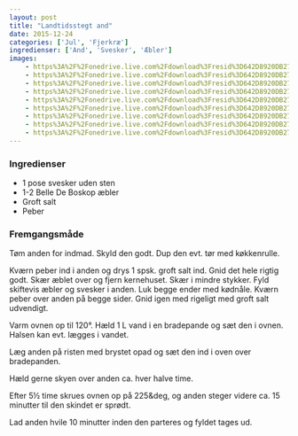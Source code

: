 ```yaml
---
layout: post
title: "Landtidsstegt and"
date: 2015-12-24
categories: ['Jul', 'Fjerkræ']
ingredienser: ['And', 'Svesker', 'Æbler']
images:
    - https%3A%2F%2Fonedrive.live.com%2Fdownload%3Fresid%3D642D8920DB2784EE!230689
    - https%3A%2F%2Fonedrive.live.com%2Fdownload%3Fresid%3D642D8920DB2784EE!230691
    - https%3A%2F%2Fonedrive.live.com%2Fdownload%3Fresid%3D642D8920DB2784EE!230692
    - https%3A%2F%2Fonedrive.live.com%2Fdownload%3Fresid%3D642D8920DB2784EE!230694
    - https%3A%2F%2Fonedrive.live.com%2Fdownload%3Fresid%3D642D8920DB2784EE!230699
    - https%3A%2F%2Fonedrive.live.com%2Fdownload%3Fresid%3D642D8920DB2784EE!230696
    - https%3A%2F%2Fonedrive.live.com%2Fdownload%3Fresid%3D642D8920DB2784EE!230704
    - https%3A%2F%2Fonedrive.live.com%2Fdownload%3Fresid%3D642D8920DB2784EE!230703
    - https%3A%2F%2Fonedrive.live.com%2Fdownload%3Fresid%3D642D8920DB2784EE!230698
---
```


### Ingredienser
-   1 pose svesker uden sten
-   1-2 Belle De Boskop æbler
-   Groft salt
-   Peber

### Fremgangsmåde
Tøm anden for indmad. Skyld den godt. Dup den evt. tør med køkkenrulle.

Kværn peber ind i anden og drys 1 spsk. groft salt ind. Gnid det hele rigtig godt. Skær æblet over og fjern kernehuset. Skær i mindre stykker. Fyld skiftevis æbler og svesker i anden. Luk begge ender med kødnåle. Kværn peber over anden på begge sider. Gnid igen med rigeligt med groft salt udvendigt.

Varm ovnen op til 120&deg;. Hæld 1 L vand i en bradepande og sæt den i ovnen. Halsen kan evt. lægges i vandet.

Læg anden på risten med brystet opad og sæt den ind i oven over bradepanden. 

Hæld gerne skyen over anden ca. hver halve time.

Efter 5½ time skrues ovnen op på 225&deg, og anden steger videre ca. 15 minutter til den skindet er sprødt.

Lad anden hvile 10 minutter inden den parteres og fyldet tages ud.

